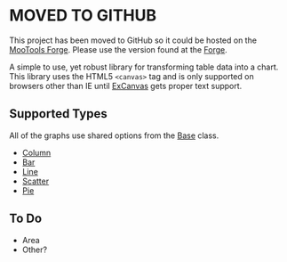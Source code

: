 # MOVED TO GITHUB #
This project has been moved to GitHub so it could be hosted on the [MooTools Forge](http://mootools.net/forge/).  Please use the version found at the [Forge](http://mootools.net/forge/p/milkchart).

A simple to use, yet robust library for transforming table data into a chart.  This library uses the HTML5 `<canvas>` tag and is only supported on browsers other than IE until [ExCanvas](http://code.google.com/p/explorercanvas/) gets proper text support.


## Supported Types ##
All of the graphs use shared options from the [Base](Base.md) class.

  * [Column](Column.md)
  * [Bar](Bar.md)
  * [Line](Line.md)
  * [Scatter](Scatter.md)
  * [Pie](Pie.md)

## To Do ##

  * Area
  * Other?